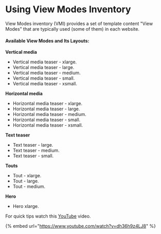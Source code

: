 # Using View Modes Inventory

View Modes inventory \(VMI\) provides a set of template content "View Modes" that are typically used \(some of them\) in each website.

#### Available View Modes and Its Layouts:

**Vertical media**

* Vertical media teaser - xlarge.
* Vertical media teaser - large.
* Vertical media teaser - medium.
* Vertical media teaser - small.
* Vertical media teaser - xsmall.

**Horizontal media**

* Horizontal media teaser - xlarge.
* Horizontal media teaser - large.
* Horizontal media teaser - medium.
* Horizontal media teaser - small.
* Horizontal media teaser - xsmall.

**Text teaser**

* Text teaser - large.
* Text teaser - medium.
* Text teaser - small.

**Touts**

* Tout - xlarge.
* Tout - large.
* Tout - medium.

**Hero**

* Hero xlarge.

For quick tips watch this [YouTube](https://www.youtube.com/watch?v=dh36h9z4LJ8) video.

{% embed url="https://www.youtube.com/watch?v=dh36h9z4LJ8" %}





